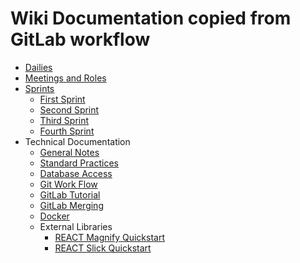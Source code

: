 # Wiki Documentation copied from GitLab workflow
- [Dailies](./Dailies.md)
- [Meetings and Roles](./Meetings-and-Roles.md)
- [Sprints](./Sprints.md)
  - [First Sprint](./Sprint-First.md)
  - [Second Sprint](./Sprint-Second.md)
  - [Third Sprint](./Sprint-Third.md)
  - [Fourth Sprint](./Sprint-Fourth.md)
- Technical Documentation
  - [General Notes](./technical-documentation/general-notes.md)
  - [Standard Practices](./technical-documentation/standard-practices.md)
  - [Database Access](./technical-documentation/database-access.md)
  - [Git Work Flow](./technical-documentation/git-work-flow.md)
  - [GitLab Tutorial](./technical-documentation/gitlab-tutorial.md)
  - [GitLab Merging](./technical-documentation/gitlab-merging.md)
  - [Docker](./technical-documentation/docker.md)
  - External Libraries
    - [REACT Magnify Quickstart](./technical-documentation/REACT-Magnify-QuickStart.md)
    - [REACT Slick Quickstart](./technical-documentation/REACT-Slick-QuickStart.md)
